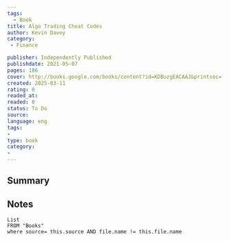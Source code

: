 ```yaml
---
tags:
  - Book
title: Algo Trading Cheat Codes 
author: Kevin Davey
category: 
 - Finance

publisher: Independently Published
publishdate: 2021-05-07
pages: 186
cover: http://books.google.com/books/content?id=KDBuzgEACAAJ&printsec=frontcover&img=1&zoom=1&source=gbs_api
created: 2025-03-11
rating: 0
readed_at: 
readed: 0
status: To Do
source: 
language: eng
tags:
- 
type: book
category: 
- 
---
```

## Summary


## Notes
```dataview
List 
FROM "Books"
where source= this.source AND file.name != this.file.name
```